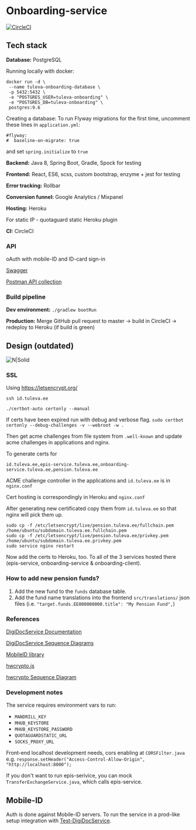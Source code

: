 # Onboarding-service

[![CircleCI](https://circleci.com/gh/TulevaEE/onboarding-service/tree/master.svg?style=shield)](https://circleci.com/gh/TulevaEE/onboarding-service/tree/master)

## Tech stack

**Database:**
PostgreSQL

Running locally with docker:
```
docker run -d \
 --name tuleva-onboarding-database \
 -p 5432:5432 \
 -e "POSTGRES_USER=tuleva-onboarding" \
 -e "POSTGRES_DB=tuleva-onboarding" \
 postgres:9.6
```
Creating a database:
To run Flyway migrations for the first time, uncomment these lines in `application.yml`:

```
#flyway:
#  baseline-on-migrate: true
```

and set `spring.initialize` to `true`

**Backend:**
Java 8, Spring Boot, Gradle, Spock for testing

**Frontend:**
React, ES6, scss, custom bootstrap, enzyme + jest for testing

**Error tracking:**
Rollbar

**Conversion funnel:**
Google Analytics / Mixpanel

**Hosting:**
Heroku

For static IP - quotaguard static Heroku plugin

**CI:**
CircleCI

### API
oAuth with mobile-ID and ID-card sign-in

[Swagger](https://onboarding-service.tuleva.ee/swagger-ui.html)

[Postman API collection](reference/api.postman_collection)

### Build pipeline

**Dev environment:**
`./gradlew bootRun`

**Production:**
Merge GitHub pull request to master -> build in CircleCI -> redeploy to Heroku (if build is green)

## Design (outdated)

![N|Solid](reference/design.png)

### SSL
Using https://letsencrypt.org/

`ssh id.tuleva.ee`

`./certbot-auto certonly --manual`

If certs have been expired run with debug and verbose flag.
`sudo certbot certonly --debug-challenges -v --webroot -w .`

Then get acme challenges from file system from `.well-known` and update acme challenges in applications and nginx.

To generate certs for

`id.tuleva.ee,epis-service.tuleva.ee,onboarding-service.tuleva.ee,pension.tuleva.ee`

ACME challenge controller in the applications and `id.tuleva.ee` is in `nginx.conf`

Cert hosting is correspondingly in Heroku and `nginx.conf`

After generating new certificated copy them from `id.tuleva.ee` so that nginx will pick them up.

```
sudo cp -f /etc/letsencrypt/live/pension.tuleva.ee/fullchain.pem /home/ubuntu/subdomain.tuleva.ee.fullchain.pem
sudo cp -f /etc/letsencrypt/live/pension.tuleva.ee/privkey.pem /home/ubuntu/subdomain.tuleva.ee.privkey.pem
sudo service nginx restart
```

Now add the certs to Heroku, too. To all of the 3 services hosted there (epis-service, onboarding-service & onboarding-client).

### How to add new pension funds?
1. Add the new fund to the `funds` database table.
2. Add the fund name translations into the frontend `src/translations/` json files (i.e. `"target.funds.EE000000000.title": "My Pension Fund",`)

### References

[DigiDocService Documentation](http://sk-eid.github.io/dds-documentation/)

[DigiDocService Sequence Diagrams](https://eid.eesti.ee/index.php/Sample_applications#Web_form)

[MobileID library](https://github.com/ErkoRisthein/mobileid)

[hwcrypto.js](https://hwcrypto.github.io/)

[hwcrypto Sequence Diagram](https://github.com/hwcrypto/hwcrypto.js/wiki/SequenceDiagram)

### Development notes

The service requires environment vars to run:

* `MANDRILL_KEY`
* `MHUB_KEYSTORE`
* `MHUB_KEYSTORE_PASSWORD`
* `QUOTAGUARDSTATIC_URL`
* `SOCKS_PROXY_URL`

Front-end localhost development needs, cors enabling at `CORSFilter.java`
e.g. `response.setHeader("Access-Control-Allow-Origin", "http://localhost:8000");`

If you don't want to run epis-serivice, you can mock `TransferExchangeService.java`, which calls epis-service.

## Mobile-ID

Auth is done against Mobile-ID servers. To run the service in a prod-like setup integration with [Test-DigiDocService](https://demo.sk.ee/MIDCertsReg/).
